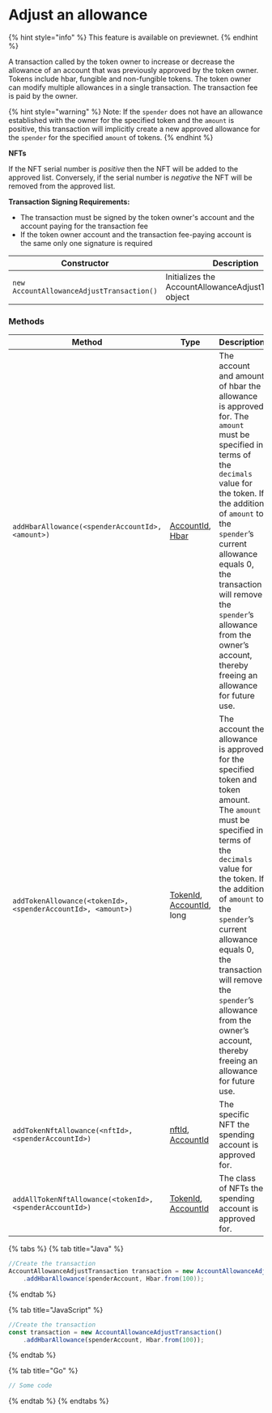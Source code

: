 # Adjust an allowance

{% hint style="info" %}
This feature is available on previewnet.
{% endhint %}

A transaction called by the token owner to increase or decrease the allowance of an account that was previously approved by the token owner. Tokens include hbar, fungible and non-fungible tokens.  The token owner can modify multiple allowances in a single transaction. The transaction fee is paid by the owner.

{% hint style="warning" %}
Note: If the `spender` does not have an allowance established with the owner for the specified token and the `amount` is positive, this transaction will implicitly create a new approved allowance for the `spender` for the specified `amount` of tokens.
{% endhint %}

**NFTs**

If the NFT serial number is _positive_ then the NFT will be added to the approved list. Conversely, if the serial number is _negative_ the NFT will be removed from the approved list.

**Transaction Signing Requirements:**

* The transaction must be signed by the token owner's account and the account paying for the transaction fee
* If the token owner account and the transaction fee-paying account is the same only one signature is required

| **Constructor**                           | **Description**                                          |
| ----------------------------------------- | -------------------------------------------------------- |
| `new AccountAllowanceAdjustTransaction()` | Initializes the AccountAllowanceAdjustTransaction object |

### Methods



| **Method**                                                  | **Type**                                                                                                                | **Description**                                                                                                                                                                                                                                                                                                                                                         |
| ----------------------------------------------------------- | ----------------------------------------------------------------------------------------------------------------------- | ----------------------------------------------------------------------------------------------------------------------------------------------------------------------------------------------------------------------------------------------------------------------------------------------------------------------------------------------------------------------- |
| `addHbarAllowance(<spenderAccountId>, <amount>)`            | [AccountId](../specialized-types.md#accountid), [Hbar](../hbars.md)                                                     | The account and amount of hbar the allowance is approved for. The `amount` must be specified in terms of the `decimals` value for the token. If the addition of `amount` to the `spender`’s current allowance equals 0, the transaction will remove the `spender`’s allowance from the owner’s account, thereby freeing an allowance for future use.                    |
| `addTokenAllowance(<tokenId>,<spenderAccountId>, <amount>)` | <p><a href="../tokens/token-id.md">TokenId</a>, <br><a href="../specialized-types.md#accountid">AccountId</a>, long</p> | The  account the allowance is approved for the specified token and token amount. The `amount` must be specified in terms of the `decimals` value for the token. If the addition of `amount` to the `spender`’s current allowance equals 0, the transaction will remove the `spender`’s allowance from the owner’s account, thereby freeing an allowance for future use. |
| `addTokenNftAllowance(<nftId>, <spenderAccountId>)`         | [nftId](../tokens/nft-id.md), [AccountId](../specialized-types.md#accountid)                                            | The specific NFT the spending account is approved for.                                                                                                                                                                                                                                                                                                                  |
| `addAllTokenNftAllowance(<tokenId>,<spenderAccountId>)`     | [TokenId](../tokens/token-id.md), [AccountId](../specialized-types.md#accountid)                                        | The class of NFTs the spending account is approved for.                                                                                                                                                                                                                                                                                                                 |

{% tabs %}
{% tab title="Java" %}
```java
//Create the transaction
AccountAllowanceAdjustTransaction transaction = new AccountAllowanceAdjustTransaction()
    .addHbarAllowance(spenderAccount, Hbar.from(100));

```
{% endtab %}

{% tab title="JavaScript" %}
```javascript
//Create the transaction
const transaction = new AccountAllowanceAdjustTransaction()
    .addHbarAllowance(spenderAccount, Hbar.from(100));
```
{% endtab %}

{% tab title="Go" %}
```go
// Some code
```
{% endtab %}
{% endtabs %}

